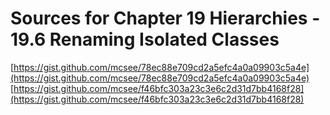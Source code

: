 # Sources for Chapter 19 Hierarchies - 19.6 Renaming Isolated Classes

[https://gist.github.com/mcsee/78ec88e709cd2a5efc4a0a09903c5a4e](https://gist.github.com/mcsee/78ec88e709cd2a5efc4a0a09903c5a4e)
[https://gist.github.com/mcsee/f46bfc303a23c3e6c2d31d7bb4168f28](https://gist.github.com/mcsee/f46bfc303a23c3e6c2d31d7bb4168f28)